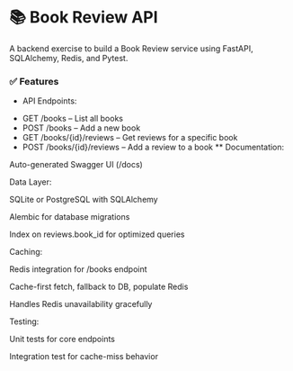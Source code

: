 # 📚 Book Review API 

A backend exercise to build a Book Review service using FastAPI, SQLAlchemy, Redis, and Pytest.

### ✅ Features
- API Endpoints:
* GET /books – List all books
* POST /books – Add a new book
* GET /books/{id}/reviews – Get reviews for a specific book
* POST /books/{id}/reviews – Add a review to a book
** Documentation:

Auto-generated Swagger UI (/docs)

Data Layer:

SQLite or PostgreSQL with SQLAlchemy

Alembic for database migrations

Index on reviews.book_id for optimized queries

Caching:

Redis integration for /books endpoint

Cache-first fetch, fallback to DB, populate Redis

Handles Redis unavailability gracefully

Testing:

Unit tests for core endpoints

Integration test for cache-miss behavior

